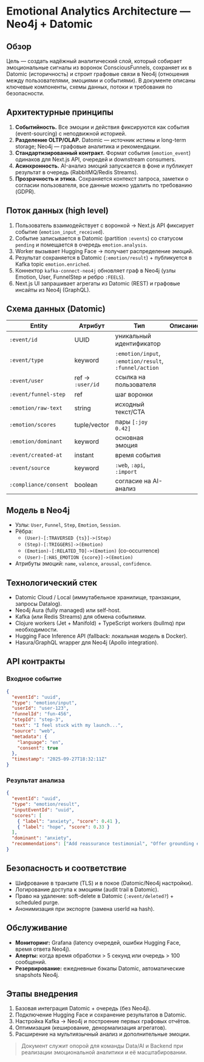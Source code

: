 ﻿# Emotional Analytics Architecture — Neo4j + Datomic

## Обзор
Цель — создать надёжный аналитический слой, который собирает эмоциональные сигналы из воронок ConsciousFunnels, сохраняет их в Datomic (историчность) и строит графовые связи в Neo4j (отношения между пользователями, эмоциями и событиями). В документе описаны ключевые компоненты, схемы данных, потоки и требования по безопасности.

## Архитектурные принципы
1. **Событийность.** Все эмоции и действия фиксируются как события (event-sourcing) с неподвижной историей.
2. **Разделение OLTP/OLAP.** Datomic — источник истины и long-term storage; Neo4j — графовые аналитика и рекомендации.
3. **Стандартизированный контракт.** Формат события (`emotion_event`) одинаков для Next.js API, очередей и downstream consumers.
4. **Асинхронность.** AI-анализ эмоций запускается в фоне и публикует результат в очередь (RabbitMQ/Redis Streams).
5. **Прозрачность и этика.** Сохраняется контекст запроса, заметки о согласии пользователя, все данные можно удалить по требованию (GDPR).

## Поток данных (high level)
1. Пользователь взаимодействует с воронкой → Next.js API фиксирует событие (`emotion_input_received`).
2. Событие записывается в Datomic (partition `:events`) со статусом `pending` и помещается в очередь `emotion.analysis`.
3. Worker вызывает Hugging Face → получает распределение эмоций.
4. Результат сохраняется в Datomic (`:emotion/result`) + публикуется в Kafka topic `emotion.enriched`.
5. Коннектор `kafka-connect-neo4j` обновляет граф в Neo4j (узлы Emotion, User, FunnelStep и ребро `:FEELS`).
6. Next.js UI запрашивает агрегаты из Datomic (REST) и графовые инсайты из Neo4j (GraphQL).

## Схема данных (Datomic)
| Entity | Атрибут | Тип | Описание |
| --- | --- | --- | --- |
| `:event/id` | UUID | уникальный идентификатор |
| `:event/type` | keyword | `:emotion/input`, `:emotion/result`, `:funnel/action` |
| `:event/user` | ref → `:user/id` | ссылка на пользователя |
| `:event/funnel-step` | ref | шаг воронки |
| `:emotion/raw-text` | string | исходный текст/CTA |
| `:emotion/scores` | tuple/vector | пары `[:joy 0.42]` |
| `:emotion/dominant` | keyword | основная эмоция |
| `:event/created-at` | instant | время события |
| `:event/source` | keyword | `:web`, `:api`, `:import` |
| `:compliance/consent` | boolean | согласие на AI-анализ |

## Модель в Neo4j
- Узлы: `User`, `Funnel`, `Step`, `Emotion`, `Session`.
- Рёбра:
  - `(User)-[:TRAVERSED {ts}]->(Step)`
  - `(Step)-[:TRIGGERS]->(Emotion)`
  - `(Emotion)-[:RELATED_TO]->(Emotion)` (co-occurrence)
  - `(User)-[:HAS_EMOTION {score}]->(Emotion)`
- Атрибуты эмоций: `name`, `valence`, `arousal`, `confidence`.

## Технологический стек
- Datomic Cloud / Local (иммутабельное хранилище, транзакции, запросы Datalog).
- Neo4j Aura (fully managed) или self-host.
- Kafka (или Redis Streams) для обмена событиями.
- Clojure workers (Jet + Manifold) + TypeScript workers (bullmq) при необходимости.
- Hugging Face Inference API (fallback: локальная модель в Docker).
- Hasura/GraphQL wrapper для Neo4j (Apollo integration).

## API контракты
### Входное событие
```json
{
  "eventId": "uuid",
  "type": "emotion/input",
  "userId": "user-123",
  "funnelId": "fun-456",
  "stepId": "step-3",
  "text": "I feel stuck with my launch...",
  "source": "web",
  "metadata": {
    "language": "en",
    "consent": true
  },
  "timestamp": "2025-09-27T18:32:11Z"
}
```

### Результат анализа
```json
{
  "eventId": "uuid",
  "type": "emotion/result",
  "inputEventId": "uuid",
  "scores": [
    { "label": "anxiety", "score": 0.41 },
    { "label": "hope", "score": 0.33 }
  ],
  "dominant": "anxiety",
  "recommendations": ["Add reassurance testimonial", "Offer grounding exercise"]
}
```

## Безопасность и соответствие
- Шифрование в транзите (TLS) и в покое (Datomic/Neo4j настройки).
- Логирование доступа к эмоциям (audit trail в Datomic).
- Право на удаление: soft-delete в Datomic (`:event/deleted?`) + scheduled purge.
- Анонимизация при экспорте (замена userId на hash).

## Обслуживание
- **Мониторинг:** Grafana (latency очередей, ошибки Hugging Face, время ответа Neo4j).
- **Алерты:** когда время обработки > 5 секунд или очередь > 100 сообщений.
- **Резервирование:** ежедневные бэкапы Datomic, автоматические snapshots Neo4j.

## Этапы внедрения
1. Базовая интеграция Datomic + очередь (без Neo4j).
2. Подключение Hugging Face и сохранение результатов в Datomic.
3. Настройка Kafka → Neo4j и построение первых графовых отчётов.
4. Оптимизация (кеширование, денормализация агрегатов).
5. Расширение на мультиязычный анализ и дополнительные эмоции.

> Документ служит опорой для команды Data/AI и Backend при реализации эмоциональной аналитики и её масштабировании.
